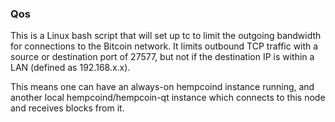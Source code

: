 ### Qos ###

This is a Linux bash script that will set up tc to limit the outgoing bandwidth for connections to the Bitcoin network. It limits outbound TCP traffic with a source or destination port of 27577, but not if the destination IP is within a LAN (defined as 192.168.x.x).

This means one can have an always-on hempcoind instance running, and another local hempcoind/hempcoin-qt instance which connects to this node and receives blocks from it.

